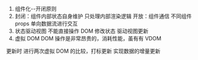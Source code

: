 1. 组件化--开闭原则
2. 封闭：组件内部状态自身维护 只处理内部渲染逻辑
   开放：组件通信 不同组件 props 单向数据流进行交互
3. 状态驱动视图
   不能直接操作 DOM 修改状态 驱动视图更新
4. 虚拟 DOM
   DOM 操作是非常昂贵的，消耗性能，虽有有 VDOM

更新时 进行两次虚拟 DOM 的比较，打标更新
实现数据的增量更新
